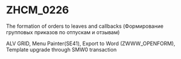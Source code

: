 # ZHCM_0226
The formation of orders to leaves and callbacks (Формирование групповых приказов по отпускам и отзывам)

ALV GRID, Menu Painter(SE41), Export to Word (ZWWW_OPENFORM), 
Template upgrade through SMW0 transaction
